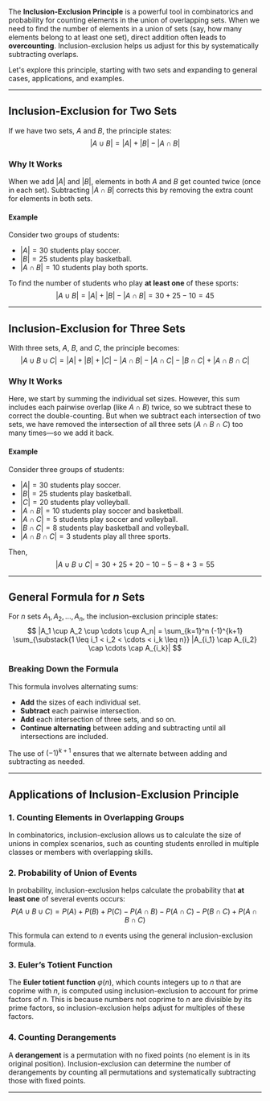 

The **Inclusion-Exclusion Principle** is a powerful tool in combinatorics and probability for counting elements in the union of overlapping sets. When we need to find the number of elements in a union of sets (say, how many elements belong to at least one set), direct addition often leads to **overcounting**. Inclusion-exclusion helps us adjust for this by systematically subtracting overlaps.

Let's explore this principle, starting with two sets and expanding to general cases, applications, and examples.

---

## Inclusion-Exclusion for Two Sets

If we have two sets, $A$ and $B$, the principle states:
$$
|A \cup B| = |A| + |B| - |A \cap B|
$$

### Why It Works

When we add $|A|$ and $|B|$, elements in both $A$ and $B$ get counted twice (once in each set). Subtracting $|A \cap B|$ corrects this by removing the extra count for elements in both sets.

#### Example

Consider two groups of students:
- $|A| = 30$ students play soccer.
- $|B| = 25$ students play basketball.
- $|A \cap B| = 10$ students play both sports.

To find the number of students who play **at least one** of these sports:
$$
|A \cup B| = |A| + |B| - |A \cap B| = 30 + 25 - 10 = 45
$$

---

## Inclusion-Exclusion for Three Sets

With three sets, $A$, $B$, and $C$, the principle becomes:
$$
|A \cup B \cup C| = |A| + |B| + |C| - |A \cap B| - |A \cap C| - |B \cap C| + |A \cap B \cap C|
$$

### Why It Works

Here, we start by summing the individual set sizes. However, this sum includes each pairwise overlap (like $A \cap B$) twice, so we subtract these to correct the double-counting. But when we subtract each intersection of two sets, we have removed the intersection of all three sets ($A \cap B \cap C$) too many times—so we add it back.

#### Example

Consider three groups of students:
- $|A| = 30$ students play soccer.
- $|B| = 25$ students play basketball.
- $|C| = 20$ students play volleyball.
- $|A \cap B| = 10$ students play soccer and basketball.
- $|A \cap C| = 5$ students play soccer and volleyball.
- $|B \cap C| = 8$ students play basketball and volleyball.
- $|A \cap B \cap C| = 3$ students play all three sports.

Then,
$$
|A \cup B \cup C| = 30 + 25 + 20 - 10 - 5 - 8 + 3 = 55
$$

---

## General Formula for $n$ Sets

For $n$ sets $A_1, A_2, \ldots, A_n$, the inclusion-exclusion principle states:
$$
|A_1 \cup A_2 \cup \cdots \cup A_n| = \sum_{k=1}^n (-1)^{k+1} \sum_{\substack{1 \leq i_1 < i_2 < \cdots < i_k \leq n}} |A_{i_1} \cap A_{i_2} \cap \cdots \cap A_{i_k}|
$$

### Breaking Down the Formula

This formula involves alternating sums:
- **Add** the sizes of each individual set.
- **Subtract** each pairwise intersection.
- **Add** each intersection of three sets, and so on.
- **Continue alternating** between adding and subtracting until all intersections are included.

The use of $(-1)^{k+1}$ ensures that we alternate between adding and subtracting as needed.

---

## Applications of Inclusion-Exclusion Principle

### 1. Counting Elements in Overlapping Groups

In combinatorics, inclusion-exclusion allows us to calculate the size of unions in complex scenarios, such as counting students enrolled in multiple classes or members with overlapping skills.

### 2. Probability of Union of Events

In probability, inclusion-exclusion helps calculate the probability that **at least one** of several events occurs:
$$
P(A \cup B \cup C) = P(A) + P(B) + P(C) - P(A \cap B) - P(A \cap C) - P(B \cap C) + P(A \cap B \cap C)
$$

This formula can extend to $n$ events using the general inclusion-exclusion formula.

### 3. Euler’s Totient Function

The **Euler totient function** $\varphi(n)$, which counts integers up to $n$ that are coprime with $n$, is computed using inclusion-exclusion to account for prime factors of $n$. This is because numbers not coprime to $n$ are divisible by its prime factors, so inclusion-exclusion helps adjust for multiples of these factors.

### 4. Counting Derangements

A **derangement** is a permutation with no fixed points (no element is in its original position). Inclusion-exclusion can determine the number of derangements by counting all permutations and systematically subtracting those with fixed points.

---
